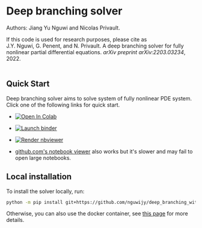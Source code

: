 # Deep branching solver
Authors: Jiang Yu Nguwi and Nicolas Privault.

If this code is used for research purposes, please cite as \
J.Y. Nguwi, G. Penent, and N. Privault.
A deep branching solver for fully nonlinear partial differential equations.
*arXiv preprint arXiv:2203.03234*, 2022.
<br/><br/>

## Quick Start
Deep branching solver aims to solve system of fully nonlinear PDE system.
Click one of the following links for quick start.

* <a href="https://colab.research.google.com/github/nguwijy/deep_branching_with_domain/blob/main/notebooks/index.ipynb" target="_parent"><img src="https://colab.research.google.com/assets/colab-badge.svg" alt="Open In Colab"/></a>

* <a href="https://mybinder.org/v2/gh/nguwijy/deep_branching_with_domain/main?labpath=notebooks%2Findex.ipynb"><img src="https://mybinder.org/badge_logo.svg" alt="Launch binder" /></a>

* <a href="https://nbviewer.org/github/nguwijy/deep_branching_with_domain/blob/main/notebooks/index.ipynb"><img src="https://raw.githubusercontent.com/jupyter/design/master/logos/Badges/nbviewer_badge.svg" alt="Render nbviewer" /></a>

* [github.com's notebook viewer](https://github.com/nguwijy/deep_branching_with_domain/blob/main/notebooks/index.ipynb) also works but it's slower and may fail to open large notebooks.

## Local installation
To install the solver locally, run:
```bash
python -m pip install git+https://github.com/nguwijy/deep_branching_with_domain.git
```
Otherwise, you can also use the docker container,
see [this page](scripts/README.md) for more details.
